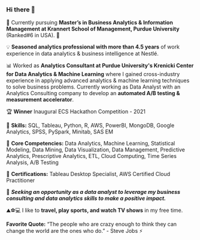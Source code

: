 ### Hi there 👋

🔭 Currently pursuing **Master’s in Business Analytics & Information Management at Krannert School of Management, Purdue University** (Ranked#6 in USA). 🎇

💡 **Seasoned analytics professional with more than 4.5 years** of work experience in data analytics & business intelligence at Nestlé.

📊 Worked as **Analytics Consultant at Purdue University's Krenicki Center for Data Analytics & Machine Learning** where I gained cross-industry experience in applying advanced analytics & machine learning techniques to solve business problems. Currently working as Data Analyst with an Analytics Consulting company to develop an **automated A/B testing & measurement accelerator**.

🏆 **Winner** Inaugural ECS Hackathon Competition - 2021

💪 **Skills:** SQL, Tableau, Python, R, AWS, PowerBI, MongoDB, Google Analytics, SPSS, PySpark, Minitab, SAS EM

💪 **Core Competencies:** Data Analytics, Machine Learning, Statistical Modeling, Data Mining, Data Visualization, Data Management, Predictive Analytics, Prescriptive Analytics, ETL, Cloud Computing, Time Series Analysis, A/B Testing

💪 **Certifications:** Tableau Desktop Specialist, AWS Certified Cloud Practitioner

🌱 ***Seeking an opportunity as a data analyst to leverage my business consulting and data analytics skills to make a positive impact.***

⛰⚽💻 I like to **travel, play sports, and watch TV shows** in my free time. 

**Favorite Quote:** “The people who are crazy enough to think they can change the world are the ones who do.” - Steve Jobs ⚡
